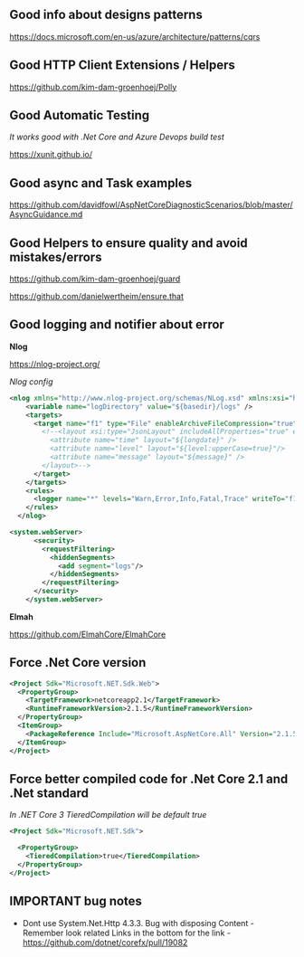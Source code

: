 ## Good info about designs patterns
https://docs.microsoft.com/en-us/azure/architecture/patterns/cqrs

## Good HTTP Client Extensions / Helpers
https://github.com/kim-dam-groenhoej/Polly

## Good Automatic Testing
*It works good with .Net Core and Azure Devops build test*

https://xunit.github.io/

## Good async and Task examples

https://github.com/davidfowl/AspNetCoreDiagnosticScenarios/blob/master/AsyncGuidance.md

## Good Helpers to ensure quality and avoid mistakes/errors
https://github.com/kim-dam-groenhoej/guard

https://github.com/danielwertheim/ensure.that

## Good logging and notifier about error

**Nlog**

https://nlog-project.org/

*Nlog config*

```xml
<nlog xmlns="http://www.nlog-project.org/schemas/NLog.xsd" xmlns:xsi="http://www.w3.org/2001/XMLSchema-instance">
    <variable name="logDirectory" value="${basedir}/logs" />
    <targets>
      <target name="f1" type="File" enableArchiveFileCompression="true" fileName="${logDirectory}/app-log.txt" archiveFileName="${logDirectory}\archives\app-log.{#}.zip" archiveEvery="Day" archiveNumbering="Rolling" maxArchiveFiles="10">
        <!--<layout xsi:type="JsonLayout" includeAllProperties="true" excludeProperties="Comma-separated list (string)">
          <attribute name="time" layout="${longdate}" />
          <attribute name="level" layout="${level:upperCase=true}"/>
          <attribute name="message" layout="${message}" />
        </layout>-->
      </target>
    </targets>
    <rules>
      <logger name="*" levels="Warn,Error,Info,Fatal,Trace" writeTo="f1" />
    </rules>
  </nlog>

<system.webServer>
      <security>
        <requestFiltering>
          <hiddenSegments>
            <add segment="logs"/>
          </hiddenSegments>
        </requestFiltering>
      </security>
    </system.webServer>
```

**Elmah**

https://github.com/ElmahCore/ElmahCore

## Force .Net Core version
```xml
<Project Sdk="Microsoft.NET.Sdk.Web">
  <PropertyGroup>
    <TargetFramework>netcoreapp2.1</TargetFramework>
    <RuntimeFrameworkVersion>2.1.5</RuntimeFrameworkVersion>
  </PropertyGroup>
  <ItemGroup>
    <PackageReference Include="Microsoft.AspNetCore.All" Version="2.1.5" />
  </ItemGroup>
</Project>
```

## Force better compiled code for .Net Core 2.1 and .Net standard
*In .NET Core 3 TieredCompilation will be default true*

```xml
<Project Sdk="Microsoft.NET.Sdk">

  <PropertyGroup>
    <TieredCompilation>true</TieredCompilation>
  </PropertyGroup>
</Project>
```

## IMPORTANT bug notes
- Dont use System.Net.Http 4.3.3. Bug with disposing Content - Remember look related Links in the bottom for the link - https://github.com/dotnet/corefx/pull/19082
